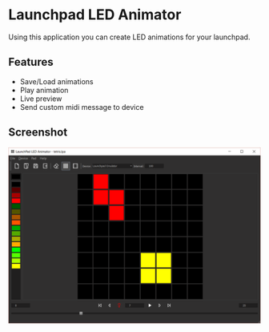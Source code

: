 # Launchpad LED Animator
Using this application you can create LED animations for your launchpad.

## Features
 * Save/Load animations
 * Play animation
 * Live preview
 * Send custom midi message to device

## Screenshot
![Screenshot](https://raw.githubusercontent.com/zaghaghi/launchpad-led-animator/master/screenshots/mainwindow.png)
